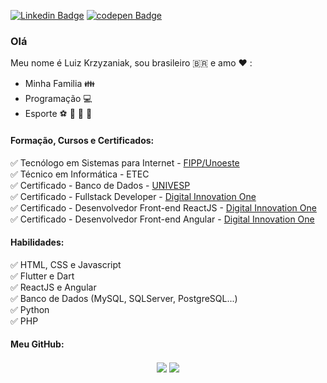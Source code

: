 [![Linkedin Badge](https://img.shields.io/badge/-LinkedIn-blue?style=flat-square&logo=Linkedin&logoColor=white&link=https://www.linkedin.com/in/luizkrzyzaniak)](https://www.linkedin.com/in/luizkrzyzaniak) [![codepen Badge](https://img.shields.io/badge/-CodePen-black?style=flat-square&logo=CodePen&logoColor=white&link=https://codepen.io/luizkrzyzaniak)](https://codepen.io/luizkrzyzaniak)


### Olá 
Meu nome é Luiz Krzyzaniak, sou brasileiro :brazil: e amo :heart: :
 - Minha Familia :family:
 - Programação :computer: 
 - Esporte :soccer: :basketball: :football: :tennis:
 
 #### Formação, Cursos e Certificados:  
  :white_check_mark: Tecnólogo em Sistemas para Internet - [FIPP/Unoeste](http://unoeste.br/fipp)   
  :white_check_mark: Técnico em Informática - ETEC  
  :white_check_mark: Certificado - Banco de Dados - [UNIVESP](http://univesp.br)  
  :white_check_mark: Certificado - Fullstack Developer - [Digital Innovation One](https://digitalinnovation.one/)  
  :white_check_mark: Certificado - Desenvolvedor Front-end ReactJS - [Digital Innovation One](https://digitalinnovation.one/)  
  :white_check_mark: Certificado - Desenvolvedor Front-end Angular - [Digital Innovation One](https://digitalinnovation.one/)  
  
  #### Habilidades:
 :white_check_mark: HTML, CSS e Javascript  
 :white_check_mark: Flutter e Dart  
 :white_check_mark: ReactJS e Angular  
 :white_check_mark: Banco de Dados (MySQL, SQLServer, PostgreSQL...)  
 :white_check_mark: Python  
 :white_check_mark: PHP  
 
 #### Meu GitHub:
 <p align="center"> 
  <img align="center" src="https://github-readme-stats.vercel.app/api?username=luizkrzyzaniak&show_icons=true&layout=compact&theme=radical" />
  <img align="center" src="https://github-readme-stats.vercel.app/api/top-langs/?username=luizkrzyzaniak&show_icons=true&layout=compact&theme=radical" />
</p>



